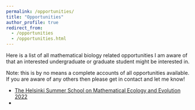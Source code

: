 ```yaml
---
permalink: /opportunities/
title: "Opportunities"
author_profile: true
redirect_from: 
  - /opportunities
  - /opportunities.html
---
```


Here is a list of all mathematical biology related opportunities I am aware of that an 
interested undergraduate or graduate student might be interested in.

Note: this is by no means a complete accounts of all opportunities available. If you are aware of any others then please get
in contact and let me know!

* [The Helsinki Summer School on Mathematical Ecology and Evolution 2022](https://wiki.helsinki.fi/display/BioMath/Summer+Schools)
* 


